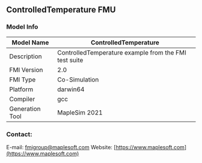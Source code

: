 ## ControlledTemperature FMU
### Model Info
|Model Name|ControlledTemperature|
|-|-|
|Description|ControlledTemperature example from the FMI test suite|
|FMI Version|2.0|
|FMI Type|Co-Simulation|
|Platform|darwin64|
|Compiler|gcc|
|Generation Tool|MapleSim 2021|
### Contact:
E-mail: fmigroup@maplesoft.com
Website: [https://www.maplesoft.com](https://www.maplesoft.com)
